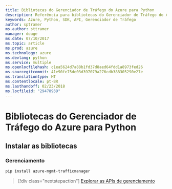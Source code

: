 ```yaml
---
title: Bibliotecas do Gerenciador de Tráfego do Azure para Python
description: Referência para bibliotecas do Gerenciador de Tráfego do Azure para Python
keywords: Azure, Python, SDK, API, Gerenciador de Tráfego
author: sptramer
ms.author: sttramer
manager: douge
ms.date: 07/10/2017
ms.topic: article
ms.prod: azure
ms.technology: azure
ms.devlang: python
ms.service: multiple
ms.openlocfilehash: c1ea5624d7a88b1fd37d8aed64fdd1a8973fed26
ms.sourcegitcommit: 41e90fe75de03d397079a276cdb388305290e27e
ms.translationtype: HT
ms.contentlocale: pt-BR
ms.lasthandoff: 02/23/2018
ms.locfileid: "29478939"
---
```

# <a name="azure-traffic-manager-libraries-for-python"></a>Bibliotecas do Gerenciador de Tráfego do Azure para Python

## <a name="install-the-libraries"></a>Instalar as bibliotecas


### <a name="management"></a>Gerenciamento

```bash
pip install azure-mgmt-trafficmanager
```
> [!div class="nextstepaction"]
> [Explorar as APIs de gerenciamento](/python/api/overview/azure/trafficmanager/management)